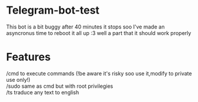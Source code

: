 # Telegram-bot-test
 This bot is a bit buggy after 40 minutes it stops 
 soo I've made an asyncronus time to reboot it all up
 :3 well a part that it should work properly 
# Features
 /cmd   to execute commands (!be aware it's risky soo use it,modify to private use only!)<br />
 /sudo  same as cmd but with root privilegies<br />
 /ts    traduce any text to english<br />
 

